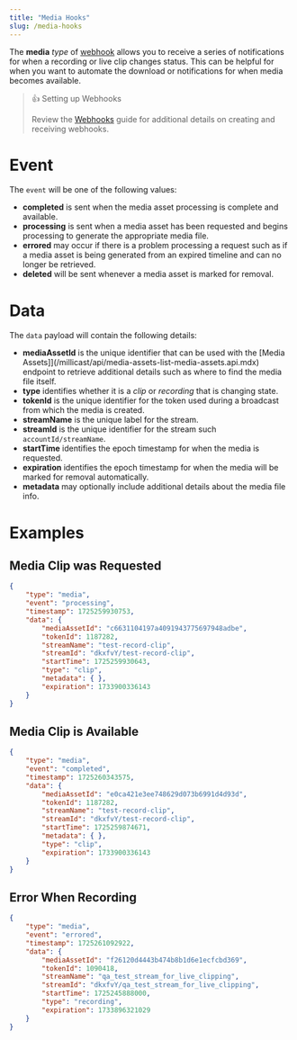 ```yaml
---
title: "Media Hooks"
slug: /media-hooks
---
```

The **media** _type_ of [webhook](/millicast/webhooks/index.md) allows you to receive a series of notifications for when a recording or live clip changes status. This can be helpful for when you want to automate the download or notifications for when media becomes available.

> 👍 Setting up Webhooks
> 
> Review the [Webhooks](/millicast/webhooks/index.md) guide for additional details on creating and receiving webhooks.

# Event

The `event` will be one of the following values:

- **completed** is sent when the media asset processing is complete and available.
- **processing** is sent when a media asset has been requested and begins processing to generate the appropriate media file.
- **errored** may occur if there is a problem processing a request such as if a media asset is being generated from an expired timeline and can no longer be retrieved.
- **deleted** will be sent whenever a media asset is marked for removal.

# Data

The `data` payload will contain the following details:

- **mediaAssetId** is the unique identifier that can be used with the [Media Assets]](/millicast/api/media-assets-list-media-assets.api.mdx) endpoint to retrieve additional details such as where to find the media file itself.
- **type** identifies whether it is a _clip_ or _recording_ that is changing state.
- **tokenId** is the unique identifier for the token used during a broadcast from which the media is created.
- **streamName** is the unique label for the stream.
- **streamId** is the unique identifier for the stream such `accountId/streamName`.
- **startTime** identifies the epoch timestamp for when the media is requested.
- **expiration** identifies the epoch timestamp for when the media will be marked for removal automatically.
- **metadata** may optionally include additional details about the media file info.

# Examples

## Media Clip was Requested

```json
{
    "type": "media",
    "event": "processing",
    "timestamp": 1725259930753,
    "data": {
        "mediaAssetId": "c6631104197a4091943775697948adbe",
        "tokenId": 1187282,
        "streamName": "test-record-clip",
        "streamId": "dkxfvY/test-record-clip",
        "startTime": 1725259930643,
        "type": "clip",
        "metadata": { },
        "expiration": 1733900336143
    }
}
```

## Media Clip is Available

```json
{
    "type": "media",
    "event": "completed",
    "timestamp": 1725260343575,
    "data": {
        "mediaAssetId": "e0ca421e3ee748629d073b6991d4d93d",
        "tokenId": 1187282,
        "streamName": "test-record-clip",
        "streamId": "dkxfvY/test-record-clip",
        "startTime": 1725259874671,
        "metadata": { },
        "type": "clip",
        "expiration": 1733900336143
    }
}
```

## Error When Recording

```json
{
    "type": "media",
    "event": "errored",
    "timestamp": 1725261092922,
    "data": {
        "mediaAssetId": "f26120d4443b474b8b1d6e1ecfcbd369",
        "tokenId": 1090418,
        "streamName": "qa_test_stream_for_live_clipping",
        "streamId": "dkxfvY/qa_test_stream_for_live_clipping",
        "startTime": 1725245888000,
        "type": "recording",
        "expiration": 1733896321029
    }
}
```
